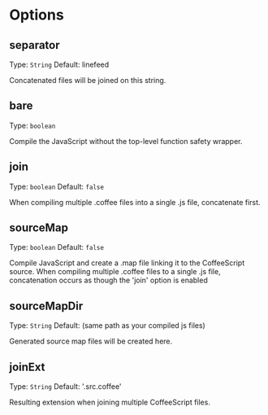 # Options

## separator
Type: `String`
Default: linefeed

Concatenated files will be joined on this string.

## bare
Type: `boolean`

Compile the JavaScript without the top-level function safety wrapper.

## join
Type: `boolean`
Default: `false`

When compiling multiple .coffee files into a single .js file, concatenate first.

## sourceMap
Type: `boolean`
Default: `false`

Compile JavaScript and create a .map file linking it to the CoffeeScript source. When compiling multiple .coffee files to a single .js file, concatenation occurs as though the 'join' option is enabled

## sourceMapDir
Type: `String`
Default: (same path as your compiled js files)

Generated source map files will be created here.

## joinExt
Type: `String`
Default: '.src.coffee'

Resulting extension when joining multiple CoffeeScript files.
